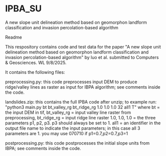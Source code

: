# IPBA_SU
A new slope unit delineation method based on geomorphon landform classification and invasion percolation-based algorithm 

Readme

This respository contains code and test data for the paper "A new slope unit delineation method based on geomorphon landform classification and invasion percolation-based algorithm" by luo et al. submitted to Computers & Geosciences. WL 9/8/2025.

It contains the following files:

preprocessing.py: this code preprocesses input DEM to produce ridge/valley lines as raster as input for IBPA algorithm; see comments inside the code.

landslides.zip: this contains the full IPBA code after unzip; to example run: "python3 main.py bt bt_valley_rg bt_ridge_rg 1.0 1.0 1.0 32 all1 T"
                where bt = the input DEM in tif, bt_valley_rg = input valley line raster from preprocessing, bt_ridge_rg = input ridge line raster
		1.0, 1.0, 1.0 = the three parameters p1, p2, p3. p3 should always be set to 1.
		all1 = an identifier in the output file name to indicate the input parameters;
		       in this case all 3 parameters are 1. you may use 070710 if p1=0.7,p2=0.7,p3=1

postprocessing.py: this code postprocesses the initial slope units from IBPA; see comments inside the code.
